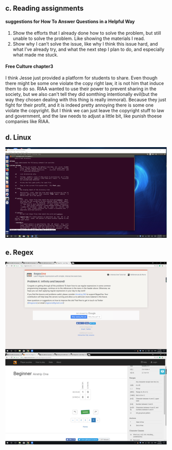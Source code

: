 ## c. Reading assignments
#### suggestions for How To Answer Questions in a Helpful Way
1. Show the efforts that I already done how to solve the problem, but still unable to solve the problem. Like showing the materials I read.
2. Show why I can’t solve the issue, like why I think this issue hard, and what I’ve already try, and what the next step I plan to do, and especially what made me stuck.

#### Free Culture chapter3
  I think Jesse just provided a platform for students to share. Even though there might be some one violate the copy right law, it is not him that induce them to do so. RIAA wanted to use their power to prevent sharing in the society, but we also can't tell they did somthing intentionally evil(but the way they chosen dealing with this thing is really immoral). Because they just fight for their profit, and it is indeed pretty annoying there is some one violate the copyright. But I think we can just leave the copyright stuff to law and government, and the law needs to adjust a little bit, like punish thoese companies like RIAA.


## d. Linux
![test](./Image/Linux.png)


## e. Regex
![test](./Image/Regex.png)
![test](./Image/puzzle.png)
